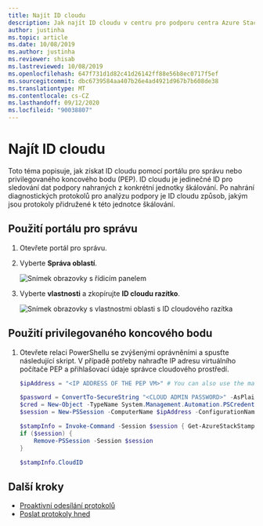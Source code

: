 ```yaml
---
title: Najít ID cloudu
description: Jak najít ID cloudu v centru pro podporu centra Azure Stack a podpoře.
author: justinha
ms.topic: article
ms.date: 10/08/2019
ms.author: justinha
ms.reviewer: shisab
ms.lastreviewed: 10/08/2019
ms.openlocfilehash: 647f731d1d82c41d26142ff88e56b8ec0717f5ef
ms.sourcegitcommit: dbc6739584aa407b26e4ad4921d967b7b608de38
ms.translationtype: MT
ms.contentlocale: cs-CZ
ms.lasthandoff: 09/12/2020
ms.locfileid: "90038807"
---
```

# <a name="find-your-cloud-id"></a>Najít ID cloudu

Toto téma popisuje, jak získat ID cloudu pomocí portálu pro správu nebo privilegovaného koncového bodu (PEP). ID cloudu je jedinečné ID pro sledování dat podpory nahraných z konkrétní jednotky škálování. Po nahrání diagnostických protokolů pro analýzu podpory je ID cloudu způsob, jakým jsou protokoly přidružené k této jednotce škálování.

## <a name="use-the-administrator-portal"></a>Použití portálu pro správu

1. Otevřete portál pro správu. 
1. Vyberte **Správa oblastí**.

   ![Snímek obrazovky s řídicím panelem](./media/azure-stack-automatic-log-collection/dashboard.png)

1. Vyberte **vlastnosti** a zkopírujte **ID cloudu razítko**.

   ![Snímek obrazovky s vlastnostmi oblasti s ID cloudového razítka](media/azure-stack-automatic-log-collection/region-properties-blade-with-stamp-cloud-id.png)


## <a name="use-the-privileged-endpoint"></a>Použití privilegovaného koncového bodu

1. Otevřete relaci PowerShellu se zvýšenými oprávněními a spusťte následující skript. V případě potřeby nahraďte IP adresu virtuálního počítače PEP a přihlašovací údaje správce cloudového prostředí. 

   ```powershell
   $ipAddress = "<IP ADDRESS OF THE PEP VM>" # You can also use the machine name instead of IP here.

   $password = ConvertTo-SecureString "<CLOUD ADMIN PASSWORD>" -AsPlainText -Force
   $cred = New-Object -TypeName System.Management.Automation.PSCredential ("<DOMAIN NAME>\CloudAdmin", $password)
   $session = New-PSSession -ComputerName $ipAddress -ConfigurationName PrivilegedEndpoint -Credential $cred

   $stampInfo = Invoke-Command -Session $session { Get-AzureStackStampInformation }
   if ($session) {
       Remove-PSSession -Session $session
   }

   $stampInfo.CloudID
   ```

## <a name="next-steps"></a>Další kroky

* [Proaktivní odesílání protokolů](./azure-stack-configure-automatic-diagnostic-log-collection.md?view=azs-2002)
* [Poslat protokoly hned](./azure-stack-configure-on-demand-diagnostic-log-collection-portal.md?view=azs-2002)
